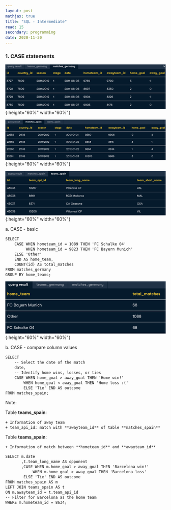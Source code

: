 ```yaml
---
layout: post
mathjax: true
title: "SQL - Intermediate"
read: 15
secondary: programming
date: 2020-11-30
---
```


### 1. CASE statements
![](sql-intermediate.png){:height="60%" width="60%"}

![](sql-intermediate3.png){:height="60%" width="60%"}

![](sql-intermediate4.png){:height="60%" width="60%"}

a. CASE - basic

```-sql
SELECT 
    CASE WHEN hometeam_id = 1089 THEN 'FC Schalke 04'
         WHEN hometeam_id = 9823 THEN 'FC Bayern Munich'
    ELSE 'Other' 
    END AS home_team,
    COUNT(id) AS total_matches
FROM matches_germany
GROUP BY home_teams;
```
![](sql-intermediate2.png){:height="60%" width="60%"}

b. CASE - compare column values
```-sql
SELECT 
	-- Select the date of the match
	date,
	-- Identify home wins, losses, or ties
	CASE WHEN home_goal > away_goal THEN 'Home win!'
        WHEN home_goal < away_goal THEN 'Home loss :(' 
        ELSE 'Tie' END AS outcome
FROM matches_spain;
```

Note: 

Table **teams_spain**: 

    + Information of away team
    + team_api_id: match with **awayteam_id** of table **matches_spain**

Table **teams_spain**: 

    + Information of match between **hometeam_id** and **awayteam_id**

```-sql
SELECT m.date
       ,t.team_long_name AS opponent
       ,CASE WHEN m.home_goal > away_goal THEN 'Barcelona win!'
            WHEN m.home_goal > away_goal THEN 'Barcelona loss'
        ELSE 'Tie' END AS outcome
FROM matches_spain AS m
LEFT JOIN teams_spain AS t
ON m.awayteam_id = t.team_api_id
-- Filter for Barcelona as the home team
WHERE m.hometeam_id = 8634;
```